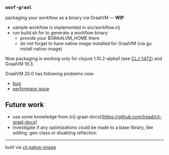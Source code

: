 ### `woof-graal`

packaging your workflow as a binary via GraalVM — **WIP**

* sample workflow is implemented in src/workflow.clj 
* run build.sh for to generate a workflow binary
    * provide your $GRAALVM_HOME there
    * do not forget to have native image installed for GraalVM (via gu install native-image)

Now packaging is working only for clojure 1.10.2-alpha1 (see [CLJ-1472](https://clojure.atlassian.net/browse/CLJ-1472))
and GraalVM 19.3.
 
GraalVM 20.0 has following problems now: 
* [bug](https://github.com/oracle/graal/issues/2177)
* [performace issue](https://github.com/oracle/graal/issues/2136)

## Future work

* use some knowledge from (clj-graal-docs)[https://github.com/lread/clj-graal-docs]
* investigate if any optimizations could be made to a base library, like adding :gen-class or disabling reflection

---------------

built via [clj.native-image](https://github.com/taylorwood/clj.native-image)
